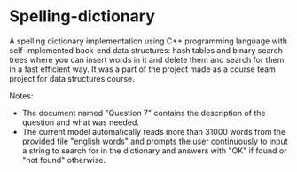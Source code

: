 # Spelling-dictionary
A spelling dictionary implementation using C++ programming language with self-implemented back-end data structures: hash tables and binary search trees where you can insert words in it and delete them and search for them in a fast efficient way. It was a part of the project made as a course team project for data structures course.

Notes:
- The document named "Question 7" contains the description of the question and what was needed.
- The current model automatically reads more than 31000 words from the provided file "english words" and prompts the user continuously to input a string to search for in the dictionary and answers with "OK" if found or "not found" otherwise.
